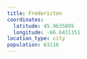 ```yaml
---
title: Fredericton
coordinates:
  latitude: 45.9635895
  longitude: -66.6431151
location_type: city
population: 63116
---
```

